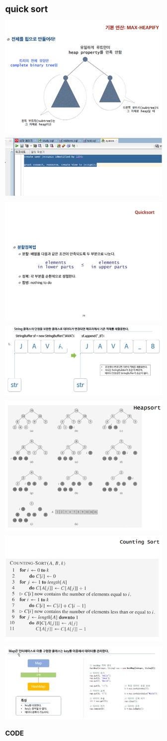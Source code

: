 # quick sort

![](../.gitbook/assets/image%20%2834%29.png)

![](../.gitbook/assets/image%20%2840%29.png)

![](../.gitbook/assets/image%20%2851%29.png)

![](../.gitbook/assets/image%20%2866%29.png)

![](../.gitbook/assets/image%20%2847%29.png)

![](../.gitbook/assets/image%20%2810%29.png)

![](../.gitbook/assets/image%20%2871%29.png)

## CODE

```java

```

